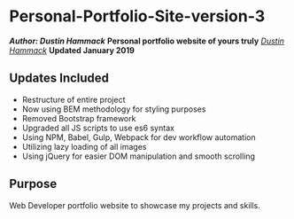 # Personal-Portfolio-Site-version-3

*__Author: Dustin Hammack__*
**__Personal portfolio website of yours truly__**
*[Dustin Hammack](https://www.dustinhammack.com)*
**Updated January 2019**

## Updates Included

* Restructure of entire project 
* Now using BEM methodology for styling purposes
* Removed Bootstrap framework
* Upgraded all JS scripts to use es6 syntax
* Using NPM, Babel, Gulp, Webpack for dev workflow automation
* Utilizing lazy loading of all images
* Using jQuery for easier DOM manipulation and smooth scrolling

## Purpose

Web Developer portfolio website to showcase my projects and skills.